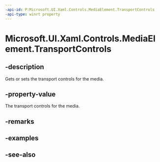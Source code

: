```yaml
---
-api-id: P:Microsoft.UI.Xaml.Controls.MediaElement.TransportControls
-api-type: winrt property
---
```


<!-- Property syntax
public Windows.UI.Xaml.Controls.MediaTransportControls TransportControls { get;  set; }
-->

# Microsoft.UI.Xaml.Controls.MediaElement.TransportControls

## -description
Gets or sets the transport controls for the media.

## -property-value
The transport controls for the media.

## -remarks

## -examples

## -see-also
